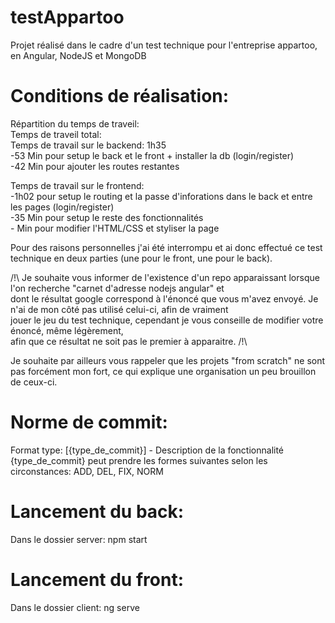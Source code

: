 # testAppartoo  
Projet réalisé dans le cadre d'un test technique pour l'entreprise appartoo, en Angular, NodeJS et MongoDB  
  
# Conditions de réalisation:  
  
Répartition du temps de traveil:  
Temps de traveil total:  
Temps de travail sur le backend: 1h35  
    -53 Min pour setup le back et le front + installer la db (login/register)  
    -42 Min pour ajouter les routes restantes  
  
Temps de travail sur le frontend:  
    -1h02 pour setup le routing et la passe d'inforations dans le back et entre les pages (login/register)  
    -35 Min pour setup le reste des fonctionnalités  
    - Min pour modifier l'HTML/CSS et styliser la page  


Pour des raisons personnelles j'ai été interrompu et ai donc effectué ce test technique en deux parties (une pour le front, une pour le back).  
  
/!\ Je souhaite vous informer de l'existence d'un repo apparaissant lorsque l'on recherche "carnet d'adresse nodejs angular" et  
dont le résultat google correspond à l'énoncé que vous m'avez envoyé. Je n'ai de mon côté pas utilisé celui-ci, afin de vraiment  
jouer le jeu du test technique, cependant je vous conseille de modifier votre énoncé, même légèrement,  
afin que ce résultat ne soit pas le premier à apparaitre. /!\  
  
Je souhaite par ailleurs vous rappeler que les projets "from scratch" ne sont pas forcément mon fort, ce qui explique une organisation un peu brouillon de ceux-ci.  

# Norme de commit:  
Format type: [{type_de_commit}] - Description de la fonctionnalité  
{type_de_commit} peut prendre les formes suivantes selon les circonstances: ADD, DEL, FIX, NORM  
  
# Lancement du back:  
Dans le dossier server: npm start  
  
# Lancement du front:  
Dans le dossier client: ng serve  
